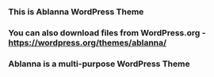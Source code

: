 ### This is Ablanna WordPress Theme 
### You can also download files from WordPress.org - https://wordpress.org/themes/ablanna/
### Ablanna is a multi-purpose WordPress Theme
